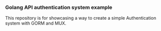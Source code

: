 ### Golang API authentication system example

This repository is for showcasing a way to create a simple Authentication system with GORM and MUX.
